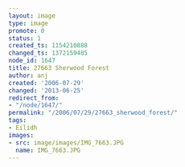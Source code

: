 ```yaml
---
layout: image
type: image
promote: 0
status: 1
created_ts: 1154210888
changed_ts: 1372159485
node_id: 1647
title: 27663 Sherwood Forest
author: anj
created: '2006-07-29'
changed: '2013-06-25'
redirect_from:
- "/node/1647/"
permalink: "/2006/07/29/27663_sherwood_forest/"
tags:
- Eilidh
images:
- src: image/images/IMG_7663.JPG
  name: IMG_7663.JPG
---
```


